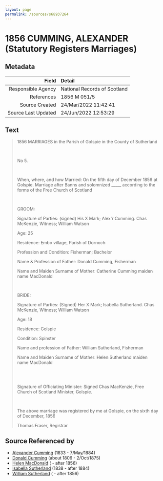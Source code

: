 ```yaml
---
layout: page
permalink: /sources/s68937264
---
```


# 1856 CUMMING, ALEXANDER (Statutory Registers Marriages)

## Metadata
Field | Detail
---:|:---
Responsible Agency | National Records of Scotland
References | 1856 M 051/5
Source Created | 24/Mar/2022 11:42:41
Source Last Updated | 24/Jun/2022 12:53:29

## Text

> 1856 MARRIAGES in the Parish of Golspie in the County of Sutherland
>
> <br/>
>
> No 5.
>
> <br/>
>
> When, where, and how Married: On the fifth day of December 1856 at Golspie. Marriage after Banns and solomnized _____ according to the forms of the Free Church of Scotland
>
> <br/>
>
> GROOM:
>
> Signature of Parties: (signed) His X Mark; Alex'r Cumming. Chas McKenzie, Witness; William Watson
>
> Age: 25
>
> Residence: Embo village, Parish of Dornoch
>
> Profession and Condition: Fisherman; Bachelor
>
> Name & Profession of Father: Donald Cumming, Fisherman
>
> Name and Maiden Surname of Mother: Catherine Cumming maiden name MacDonald
>
> <br/>
>
> BRIDE:
>
> Signature of Parties: (Signed) Her X Mark; Isabella Sutherland. Chas McKenzie, Witness; William Watson
>
> Age: 18
>
> Residence: Golspie
>
> Condition: Spinster
>
> Name and profession of Father: William Sutherland, Fisherman
>
> Name and Maiden Surname of Mother: Helen Sutherland maiden name MacDonald
>
> <br/>
>
> <br/>
>
> Signature of Officiating Minister: Signed Chas MacKenzie, Free Church of Scotland Minister, Golspie.
>
> <br/>
>
> The above marriage was registered by me at Golspie, on the sixth day of December, 1856
>
> Thomas Fraser, Registrar
>

## Source Referenced by

* [Alexander Cumming](../people/@7028096@-alexander-cumming-b1833-d1884-5-7.md) (1833 - 7/May/1884)
* [Donald Cumming](../people/@45726416@-donald-cumming-b1806-d1875-10-2.md) (about 1806 - 2/Oct/1875)
* [Helen MacDonald](../people/@83660564@-helen-macdonald-b-d1856.md) ( - after 1856)
* [Isabella Sutherland](../people/@79967653@-isabella-sutherland-b1838-d1884.md) (1838 - after 1884)
* [William Sutherland](../people/@72992640@-william-sutherland-b-d1856.md) ( - after 1856)
